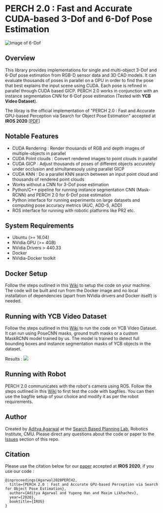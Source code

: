 # PERCH 2.0 : Fast and Accurate CUDA-based 3-Dof and 6-Dof Pose Estimation

![Image of 6-Dof](images/6dof_flow.png)

Overview
--------
This library provides implementations for single and multi-object 3-Dof and 6-Dof pose estimation from RGB-D sensor data and 3D CAD models. It can evaluate thousands of poses in parallel on a GPU in order to find the pose that best explains the input scene using CUDA. Each pose is refined in parallel through CUDA based GICP. PERCH 2.0 works in conjunction with an instance segmentation CNN for 6-Dof pose estimation (Tested with **YCB Video Dataset**). 

The libray is the official implementation of "PERCH 2.0 : Fast and Accurate GPU-based Perception via Search for Object Pose Estimation" accepted at **IROS 2020** [[PDF](https://arxiv.org/abs/2008.00326)]

Notable Features
----------------
- CUDA Rendering : Render thousands of RGB and depth images of multiple-objects in parallel
- CUDA Point clouds : Convert rendered images to point clouds in parallel
- CUDA GICP : Adjust thousands of poses of different objects accurately under occlusion and simultanesouly using parallel GICP
- CUDA KNN : Do a parallel KNN search between an input point cloud and thousands of rendered point clouds
- Works without a CNN for 3-Dof pose estimation
- Python/C++ pipeline for running instance segmentation CNN (Mask-RCNN) and PERCH 2.0 for 6-Dof pose estimation 
- Python interface for running experiments on large datasets and computing pose accuracy metrics (AUC, ADD-S, ADD)
- ROS interface for running with robotic platforms like PR2 etc.

System Requirements
------------
- Ubuntu (>= 16.04) 
- NVidia GPU (>= 4GB)
- NVidia Drivers > 440.33
- Docker
- NVidia-Docker toolkit

Docker Setup
------------
Follow the steps outlined in this [Wiki](https://github.com/SBPL-Cruz/perception/wiki/Running-With-Docker#using-docker-image) to setup the code on your machine. The code will be built and run from the Docker image and no local installation of dependencies (apart from NVidia drivers and Docker itself) is needed.

Running with YCB Video Dataset
-----------------------
Follow the steps outlined in this [Wiki](https://github.com/SBPL-Cruz/perception/wiki/Running-With-Docker#running-6-dof--ycb_video_dataset) to run the code on YCB Video Dataset. It can run using PoseCNN masks, ground truth masks or a custom MaskRCNN model trained by us. The model is trained to detect full bounding boxes and instance segmentation masks of YCB objects in the dataset.

Results : 
![](https://cdn.mathpix.com/snip/images/oUibumUIATzIIYEr81i_wcgp7rs0HyF109AcUCspE3Q.original.fullsize.png)

Running with Robot
------------------
PERCH 2.0 communicates with the robot's camera using ROS. Follow the steps outlined in this [Wiki](https://github.com/SBPL-Cruz/perception/wiki/Running-on-Robot) to first test the code with bagfiles. You can then use the bagfile setup of your choice and modify it as per the robot requirements.

Author
------
Created by [Aditya Agarwal](http://adityaagarwal.in) at the [Search Based Planning Lab](http://sbpl.net), Robotics Institute, CMU. Please direct any questions about the code or paper to the [Issues](https://github.com/SBPL-Cruz/perception/issues) section of this repo. 

Citation
----
Please use the citation below for our [paper](https://arxiv.org/abs/2008.00326) accepted at **IROS 2020**, if you use our code :
```
@inproceedings{Agarwal2020PERCH2,
  title={PERCH 2.0 : Fast and Accurate GPU-based Perception via Search for Object Pose Estimation},
  author={Aditya Agarwal and Yupeng Han and Maxim Likhachev},
  year={2020},
  booktitle={IROS}
}
```
